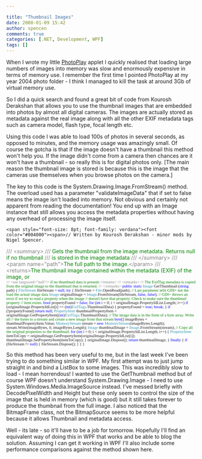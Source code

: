 ```yaml
---

title: "Thumbnail Images"
date: 2008-01-09 15:42
author: spencen
comments: true
categories: [.NET, Development, WPF]
tags: []
---
```



When I wrote my little [PhotoPlay](http://blog.spencen.com/2007/08/15/photoplay-v01--winforms.aspx) applet I quickly realised that loading large numbers of images into memory was slow and enormously expensive in terms of memory use. I remember the first time I pointed PhotoPlay at my year 2004 photo folder - I think I managed to kill the task at around 3Gb of virtual memory use.
 

So I did a quick search and found a great bit of code from Kourosh Derakshan that allows you to use the thumbnail images that are embedded into photos by almost all digital cameras. The images are actually stored as metadata against the real image along with all the other EXIF metadata tags such as camera model, flash type, focal length etc.
 

Using this code I was able to load 100s of photos in several seconds, as opposed to minutes, and the memory usage was amazingly small. Of course the gotcha is that if the image doesn't have a thumbnail this method won't help you. If the image didn't come from a camera then chances are it won't have a thumbnail - so really this is for digital photos only. [The main reason the thumbnail image is stored is because this is the image that the cameras use themselves when you browse photos on the camera.]
 

The key to this code is the System.Drawing.Image.FromStream() method. The overload used has a parameter "validateImageData" that if set to false means the image isn't loaded into memory. Not obvious and certainly not apparent from reading the documentation! You end up with an Image instance that still allows you access the metadata properties without having any overhead of processing the image itself.


    <span style="font-size: 8pt; font-family: verdana"><font color="#004000"><span>// Written by Kourosh Derakshan - minor mods by Nigel Spencer.
</span>        </font><span style="color: rgb(128,128,128)">///</span><span style="color: rgb(0,128,0)"> </span><span style="color: rgb(128,128,128)">&lt;summary&gt;
</span>        <span style="color: rgb(128,128,128)">///</span><span style="color: rgb(0,128,0)"> Gets the thumbnail from the image metadata. Returns null if no thumbnail
</span>        <span style="color: rgb(128,128,128)">///</span><span style="color: rgb(0,128,0)"> is stored in the image metadata
</span>        <span style="color: rgb(128,128,128)">///</span><span style="color: rgb(0,128,0)"> </span><span style="color: rgb(128,128,128)">&lt;/summary&gt;
</span>        <span style="color: rgb(128,128,128)">///</span><span style="color: rgb(0,128,0)"> </span><span style="color: rgb(128,128,128)">&lt;param name="path"&gt;</span><span style="color: rgb(0,128,0)">The full path to the image.</span><span style="color: rgb(128,128,128)">&lt;/param&gt;
</span>        <span style="color: rgb(128,128,128)">///</span><span style="color: rgb(0,128,0)"> </span><span style="color: rgb(128,128,128)">&lt;returns&gt;</span><span style="color: rgb(0,128,0)">The thumbnail image contained within the metadata (EXIF) of the image, or <br>        </span></span><span style="font-size: 8pt; font-family: verdana"><span style="color: rgb(128,128,128)">/// &lt;see langword="null"/&gt;</span><span style="color: rgb(0,128,0)"> if no thumbnail data is present.</span><span style="color: rgb(128,128,128)">&lt;/returns&gt;
</span>        <span style="color: rgb(128,128,128)">///</span><span style="color: rgb(0,128,0)"> </span><span style="color: rgb(128,128,128)">&lt;remarks&gt;
</span>        <span style="color: rgb(128,128,128)">///</span><span style="color: rgb(0,128,0)"> The ExifTag metadata is copied from the original image to the thumbnail that is returned.
</span>        <span style="color: rgb(128,128,128)">///</span><span style="color: rgb(0,128,0)"> </span><span style="color: rgb(128,128,128)">&lt;/remarks&gt;
</span>        <span style="color: rgb(0,0,255)">public</span> <span style="color: rgb(0,0,255)">static</span> <span style="color: rgb(43,145,175)">Image</span> GetThumbnail (<span style="color: rgb(0,0,255)">string</span> path)
{
<span style="color: rgb(43,145,175)">FileStream</span> fileStream = <span style="color: rgb(0,0,255)">null</span>;
<span style="color: rgb(0,0,255)">try
</span>            {
fileStream = <span style="color: rgb(43,145,175)">File</span>.OpenRead(path);
<span style="color: rgb(0,128,0)">// Last parameter tells GDI+ not the load the actual image data
</span>                <span style="color: rgb(43,145,175)">Image</span> originalImage = <span style="color: rgb(43,145,175)">Image</span>.FromStream(fileStream, <span style="color: rgb(0,0,255)">false</span>, <span style="color: rgb(0,0,255)">false</span>);
<span style="color: rgb(0,128,0)">// GDI+ throws an error if we try to read a property when the image
</span>                <span style="color: rgb(0,128,0)">// doesn't have that property. Check to make sure the thumbnail property
</span>                <span style="color: rgb(0,128,0)">// item exists.
</span>                <span style="color: rgb(0,0,255)">bool</span> propertyFound = <span style="color: rgb(0,0,255)">false</span>;
<span style="color: rgb(0,0,255)">for</span> (<span style="color: rgb(0,0,255)">int</span> i = 0; i &lt; originalImage.PropertyIdList.Length; i++)
<span style="color: rgb(0,0,255)">if</span> (originalImage.PropertyIdList[i] == (<span style="color: rgb(0,0,255)">int</span>)<span style="color: rgb(43,145,175)">ExifTags</span>.ThumbnailData)
{
propertyFound = <span style="color: rgb(0,0,255)">true</span>;
<span style="color: rgb(0,0,255)">break</span>;
}
<span style="color: rgb(0,0,255)">if</span> (!propertyFound)
<span style="color: rgb(0,0,255)">return</span> <span style="color: rgb(0,0,255)">null</span>;
<span style="color: rgb(43,145,175)">PropertyItem</span> thumbnailPropertyItem = originalImage.GetPropertyItem((<span style="color: rgb(0,0,255)">int</span>)<span style="color: rgb(43,145,175)">ExifTags</span>.ThumbnailData);
<span style="color: rgb(0,128,0)">// The image data is in the form of a byte array. Write all
</span>                <span style="color: rgb(0,128,0)">// the bytes to a stream and create a new image from that stream
</span>                <span style="color: rgb(0,0,255)">byte</span>[] imageBytes = thumbnailPropertyItem.Value;
<span style="color: rgb(43,145,175)">MemoryStream</span> stream = <span style="color: rgb(0,0,255)">new</span> <span style="color: rgb(43,145,175)">MemoryStream</span>(imageBytes.Length);
stream.Write(imageBytes, 0, imageBytes.Length);
<span style="color: rgb(43,145,175)">Image</span> thumbnailImage = <span style="color: rgb(43,145,175)">Image</span>.FromStream(stream);
<span style="color: rgb(0,128,0)">// Copy all the original properties to the thumbnail.
</span>                <span style="color: rgb(0,0,255)">for</span> (<span style="color: rgb(0,0,255)">int</span> i = 0; i &lt; originalImage.PropertyIdList.Length; i++)
{
<span style="color: rgb(43,145,175)">PropertyItem</span> itemToCopy = originalImage.GetPropertyItem(originalImage.PropertyIdList[i]);
thumbnailImage.SetPropertyItem(itemToCopy);
}
originalImage.Dispose();
<span style="color: rgb(0,0,255)">return</span> thumbnailImage;
}
<span style="color: rgb(0,0,255)">finally
</span>            {
<span style="color: rgb(0,0,255)">if</span> (fileStream != <span style="color: rgb(0,0,255)">null</span>)
{
fileStream.Dispose();
}
}
}
<a href="http://11011.net/software/vspaste"></span></a>


So this method has been very useful to me, but in the last week I've been trying to do something similar in WPF. My first attempt was to just jump straight in and bind a ListBox to some images. This was incredibly slow to load - I mean horrendous! I wanted to use the GetThumbnail method but of course WPF doesn't understand System.Drawing.Image - I need to use System.Windows.Media.ImageSource instead. I've messed briefly with DecodePixelWidth and Height but these only seem to control the size of the image that is held in memory (which is good) but it still takes forever to produce the thumbnail from the full image. I also noticed that the BitmapFrame class, not the BitmapSource seems to be more helpful because it allows Thumbnail and metadata access. 



Well - its late - so it'll have to be a job for tomorrow. Hopefully I'll find an equivalent way of doing this in WPF that works and be able to blog the solution. Assuming I can get it working in WPF I'll also include some performance comparisons against the method shown here.


